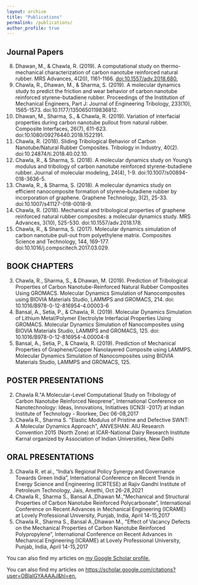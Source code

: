 ```yaml
---
layout: archive
title: "Publications"
permalink: /publications/
author_profile: true
---
```

## Journal Papers

8. Dhawan, M., & Chawla, R. (2019). A computational study on thermo-mechanical characterization of carbon nanotube reinforced natural rubber. MRS Advances, 4(20), 1161-1166. [doi:10.1557/adv.2018.680.](https://www.cambridge.org/core/journals/mrs-advances/article/abs/computational-study-on-thermomechanical-characterization-of-carbon-nanotube-reinforced-natural-rubber/906B1D98624349A3AB72667479700800)
7. Chawla, R., Dhawan, M., & Sharma, S. (2019). A molecular dynamics study to predict the friction and wear behavior of carbon nanotube reinforced styrene-butadiene rubber. Proceedings of the Institution of Mechanical Engineers, Part J: Journal of Engineering Tribology, 233(10), 1565-1573. doi:10.1177/1350650119836812.
6. Dhawan, M., Sharma, S., & Chawla, R. (2019). Variation of interfacial properties during carbon nanotube pullout from natural rubber. Composite Interfaces, 26(7), 611-623. doi:10.1080/09276440.2018.1522191.
5. Chawla, R. (2018). Sliding Tribological Behavior of Carbon Nanotube/Natural Rubber Composites. Tribology in Industry, 40(2). doi:10.24874/ti.2018.40.02.10.
4. Chawla, R., & Sharma, S. (2018). A molecular dynamics study on Young’s modulus and tribology of carbon nanotube reinforced styrene-butadiene rubber. Journal of molecular modeling, 24(4), 1-9. doi:10.1007/s00894-018-3636-5.
3. Chawla, R., & Sharma, S. (2018). A molecular dynamics study on efficient nanocomposite formation of styrene–butadiene rubber by incorporation of graphene. Graphene Technology, 3(2), 25-33. doi:10.1007/s41127-018-0018-9.
2. Chawla, R. (2018). Mechanical and tribological properties of graphene reinforced natural rubber composites: a molecular dynamics study. MRS Advances, 3(10), 525-530. doi:10.1557/adv.2018.178.
1. Chawla, R., & Sharma, S. (2017). Molecular dynamics simulation of carbon nanotube pull-out from polyethylene matrix. Composites Science and Technology, 144, 169-177. doi:10.1016/j.compscitech.2017.03.029.

                                                                        

## BOOK CHAPTERS

3. Chawla, R., Sharma, S., & Dhawan, M. (2019). Prediction of Tribological Properties of Carbon Nanotube-Reinforced Natural Rubber Composites Using GROMACS. Molecular Dynamics Simulation of Nanocomposites using BIOVIA Materials Studio, LAMMPS and GROMACS, 214. doi: 10.1016/B978-0-12-816954-4.00003-6
2. Bansal, A., Setia, P., & Chawla, R. (2019). Molecular Dynamics Simulation of Lithium Metal/Polymer Electrolyte Interfacial Properties Using GROMACS. Molecular Dynamics Simulation of Nanocomposites using BIOVIA Materials Studio, LAMMPS and GROMACS, 125. doi: 10.1016/B978-0-12-816954-4.00004-8
1. Bansal, A., Setia, P., & Chawla, R. (2019). Prediction of Mechanical Properties of Graphene/Copper Nanolayered Composite using LAMMPS. Molecular Dynamics Simulation of Nanocomposites using BIOVIA Materials Studio, LAMMPS and GROMACS, 125.

## POSTER PRESENTATIONS

2. Chawla R."A Molecular-Level Computational Study on Tribology of Carbon Nanotube Reinforced Neoprene”, International Conference on Nanotechnology: Ideas, Innovations, Initiatives (ICN3I -2017) at Indian Institute of Technology - Roorkee, Dec 06-08,2017
1. Chawla R., Sharma S. "Elastic Modulus of Pristine and Defective SWNT: A Molecular Dynamics Approach", ANVESHAN: AIU Research Convention 2015 (North Zone) at ICAR-National Dairy Research Institute Karnal organized by Association of Indian Universities, New Delhi

## ORAL PRESENTATIONS

3. Chawla R. et al., “India’s Regional Policy Synergy and Governance Towards Green India”, International Conference on Recent Trends in Energy Science and Engineering (ICRTESE) at Rajiv Gandhi Institute of Petroleum Technology, Jais, Amethi, Oct 26-28,2021
2. Chawla R., Sharma S., Bansal A.,Dhawan M.,"Mechanical and Structural Properties of Carbon Nanotube Reinforced Polycarbonate”, International Conference on Recent Advances in Mechanical Engineering (ICRAME) at Lovely Professional University, Punjab, India, April 14-15,2017
1. Chawla R., Sharma S., Bansal A.,Dhawan M., "Effect of Vacancy Defects on the Mechanical Properties of Carbon Nanotube Reinforced Polypropylene”, International Conference on Recent Advances in Mechanical Engineering (ICRAME) at Lovely Professional University, Punjab, India, April 14-15,2017




  You can also find my articles on <u><a href="{{author.googlescholar}}">my Google Scholar profile</a>.</u>


  You can also find my articles on <u><a href="{{author.googlescholar}}">https://scholar.google.com/citations?user=OBlaIGYAAAAJ&hl=en</a>.</u>



